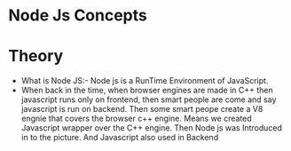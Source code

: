 # Node Js Concepts

# Theory

- What is Node JS:- Node js is a RunTime Environment of JavaScript.
- When back in the time, when browser engines are made in C++ then javascript runs only on frontend, then smart people are come and say javascript is run on backend. Then some smart peope create a V8 engnie that covers the browser c++ engine. Means we created Javascript wrapper over the C++ engine. Then Node js was Introduced in to the picture. And Javascript also used in Backend
